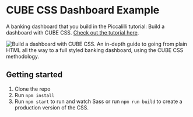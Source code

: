 # CUBE CSS Dashboard Example

A banking dashboard that you build in the Piccalilli tutorial: Build a dashboard with CUBE CSS. [Check out the tutorial here](https://piccalil.li/tutorial/build-a-dashboard-with-cube-css/).

![Build a dashboard with CUBE CSS. An in-depth guide to going from plain HTML all the way to a full styled banking dashboard, using the CUBE CSS methodology.](https://piccalil.li/images/social-share/cube-dash.png)

## Getting started

1. Clone the repo
2. Run `npm install`
3. Run `npm start` to run and watch Sass or run `npm run build` to create a production version of the CSS.
